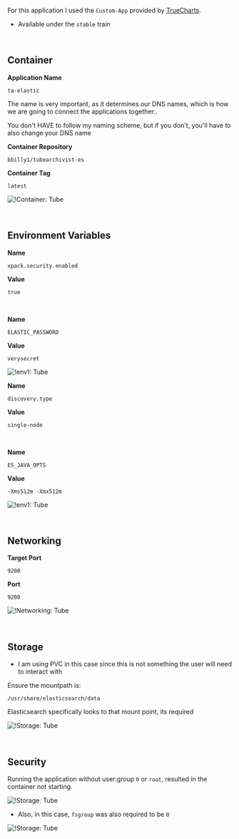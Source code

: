 For this application I used the `Custom-App` provided by [TrueCharts](https://truecharts.org/manual/Quick-Start%20Guides/01-Adding-TrueCharts/).

- Available under the `stable` train

<br />

## Container 

**Application Name**
```
ta-elastic
```
The name is very important, as it determines our DNS names, which is how we are going to connect the applications together..

You don't HAVE to follow my naming scheme, but if you don't, you'll have to also change your DNS name

**Container Repository**
```
bbilly1/tubearchivist-es
```
**Container Tag**
```
latest
```

![!Container: Tube](es-container.png)

<br />

## Environment Variables

**Name**
```
xpack.security.enabled
```
**Value**
```
true
```
<br />

**Name**
```
ELASTIC_PASSWORD
```
**Value**
```
verysecret
```

![!env1: Tube](es-env1.png)

**Name**
```
discovery.type
```
**Value**
```
single-node
```

<br />

**Name**
```
ES_JAVA_OPTS
```
**Value**
```
-Xms512m -Xmx512m
```

![!env1: Tube](es-env2.png)

<br />


## Networking

**Target Port**
```
9200
```
**Port**
```
9200
```

![!Networking: Tube](es-networking.png)

<br />

## Storage

- I am using PVC in this case since this is not something the user will need to interact with 

Ensure the mountpath is:
```
/usr/share/elasticsearch/data
```

Elasticsearch specifically looks to that mount point, its required

![!Storage: Tube](es-storage.png)


<br />

## Security

Running the application without user:group `0` or `root`, resulted in the container not starting.

![!Storage: Tube](es-security1.png)

- Also, in this case, `fsgroup` was also required to be `0`

![!Storage: Tube](es-security2.png)

<br />
